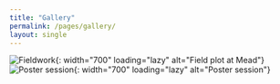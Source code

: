 ```yaml
---
title: "Gallery"
permalink: /pages/gallery/
layout: single
---
```


![Fieldwork](/assets/img/gallery/2024-07_mead-field-plot.webp){: width="700" loading="lazy" alt="Field plot at Mead"}
![Poster session](/assets/img/gallery/2023-11_poster-session.jpg){: width="700" loading="lazy" alt="Poster session"}
